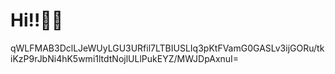 # Hi!!👋👋

qWLFMAB3DclLJeWUyLGU3URfil7LTBIUSLIq3pKtFVamG0GASLv3ijGORu/tkiKzP9rJbNi4hK5wmi1ltdtNojlULlPukEYZ/MWJDpAxnuI=
